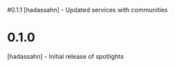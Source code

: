 #0.1.1
[hadassahn] - Updated services with communities
# 0.1.0
[hadassahn] - Initial release of spotlights
